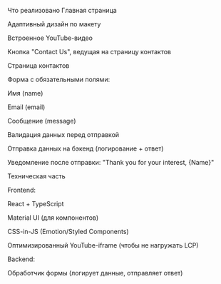 Что реализовано
Главная страница

Адаптивный дизайн по макету

Встроенное YouTube-видео 

Кнопка "Contact Us", ведущая на страницу контактов

Страница контактов

Форма с обязательными полями:

Имя (name)

Email (email)

Сообщение (message)

Валидация данных перед отправкой

Отправка данных на бэкенд (логирование + ответ)

Уведомление после отправки: "Thank you for your interest, {Name}"

Техническая часть

Frontend:

React + TypeScript

Material UI (для компонентов)

CSS-in-JS (Emotion/Styled Components)

Оптимизированный YouTube-iframe (чтобы не нагружать LCP)

Backend:

Обработчик формы (логирует данные, отправляет ответ)

